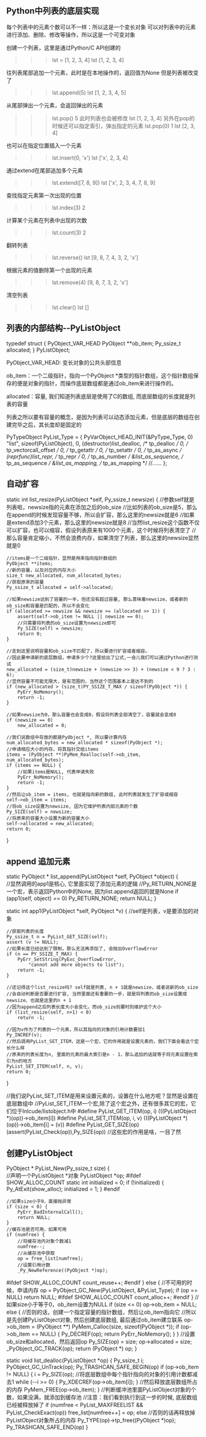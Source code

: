 ## Python中列表的底层实现
每个列表中的元素个数可以不一样：所以这是一个变长对象
可以对列表中的元素进行添加、删除、修改等操作，所以这是一个可变对象

创建一个列表，这里是通过Python/C API创建的
>>> lst = [1, 2, 3, 4]
>>> lst
[1, 2, 3, 4]

往列表尾部追加一个元素，此时是在本地操作的，返回值为None
但是列表被改变了
>>> lst.append(5)
>>> lst
[1, 2, 3, 4, 5]

从尾部弹出一个元素，会返回弹出的元素
>>> lst.pop()
5
此时列表也会被修改
>>> lst
[1, 2, 3, 4]
另外在pop的时候还可以指定索引，弹出指定的元素
>>> lst.pop(0)
1
>>> lst
[2, 3, 4]

也可以在指定位置插入一个元素
>>> lst.insert(0, 'x')
>>> lst
['x', 2, 3, 4]

通过extend在尾部追加多个元素
>>> lst.extend([7, 8, 9])
>>> lst
['x', 2, 3, 4, 7, 8, 9]

查找指定元素第一次出现的位置
>>> lst.index(3)
2

计算某个元素在列表中出现的次数
>>> lst.count(3)
2

翻转列表
>>> lst.reverse()
>>> lst
[9, 8, 7, 4, 3, 2, 'x']

根据元素的值删除第一个出现的元素
>>> lst.remove(4)
[9, 8, 7, 3, 2, 'x']

清空列表
>>> lst.clear()
>>> lst
[]
>>>

## 列表的内部结构--PyListObject

typedef struct {
    PyObject_VAR_HEAD
    PyObject **ob_item;
    Py_ssize_t allocated;
} PyListObject;

PyObject_VAR_HEAD: 变长对象的公共头部信息

ob_item：一个二级指针，指向一个PyObject *类型的指针数组，这个指针数组保存的便是对象的指针，而操作底层数组都是通过ob_item来进行操作的。

allocated：容量, 我们知道列表底层是使用了C的数组, 而底层数组的长度就是列表的容量

列表之所以要有容量的概念，是因为列表可以动态添加元素，但是底层的数组在创建完毕之后，其长度却是固定的

PyTypeObject PyList_Type = {
    PyVarObject_HEAD_INIT(&PyType_Type, 0)
    "list",
    sizeof(PyListObject),
    0,
    (destructor)list_dealloc,                   /* tp_dealloc */
    0,                                          /* tp_vectorcall_offset */
    0,                                          /* tp_getattr */
    0,                                          /* tp_setattr */
    0,                                          /* tp_as_async */
    (reprfunc)list_repr,                        /* tp_repr */
    0,                                          /* tp_as_number */
    &list_as_sequence,                          /* tp_as_sequence */
    &list_as_mapping,                           /* tp_as_mapping */
    //......
};

## 自动扩容

static int
list_resize(PyListObject *self, Py_ssize_t newsize)
{   //参数self就是列表啦，newsize指的元素在添加之后的ob_size
    //比如列表的ob_size是5，那么在append的时候发现容量不够，所以会扩容，那么这里的newsize就是6
    //如果是extend添加3个元素，那么这里的newsize就是8
    //当然list_resize这个函数不仅可以扩容，也可以缩容，假设列表原来有1000个元素，这个时候将列表清空了
    //那么容量肯定缩小，不然会浪费内存，如果清空了列表，那么这里的newsize显然就是0
    
    //items是一个二级指针，显然是用来指向指针数组的
    PyObject **items;
    //新的容量，以及对应的内存大小
    size_t new_allocated, num_allocated_bytes;
    //获取原来的容量
    Py_ssize_t allocated = self->allocated;
	
    //如果newsize达到了容量的一半，但还没有超过容量, 那么意味着newsize、或者新的ob_size和容量是匹配的，所以不会变化
    if (allocated >= newsize && newsize >= (allocated >> 1)) {
        assert(self->ob_item != NULL || newsize == 0);
        //只需要将列表的ob_size设置为newsize即可
        Py_SIZE(self) = newsize;
        return 0;
    }

    //走到这里说明容量和ob_size不匹配了，所以要进行扩容或者缩容。
    //因此要申请新的底层数组，申请多少个?这里给出了公式,一会儿我们可以通过Python进行测试
    new_allocated = (size_t)newsize + (newsize >> 3) + (newsize < 9 ? 3 : 6);
    //显然容量不可能无限大，是有范围的，当然这个范围基本上是达不到的
    if (new_allocated > (size_t)PY_SSIZE_T_MAX / sizeof(PyObject *)) {
        PyErr_NoMemory();
        return -1;
    }
	
    //如果newsize为0，那么容量也会变成0，假设将列表全部清空了，容量就会变成0
    if (newsize == 0)
        new_allocated = 0;
    
    //我们说数组中存放的都是PyObject *, 所以要计算内存
    num_allocated_bytes = new_allocated * sizeof(PyObject *);
    //申请相应大小的内存，将其指针交给items
    items = (PyObject **)PyMem_Realloc(self->ob_item, num_allocated_bytes);
    if (items == NULL) {
        //如果items是NULL, 代表申请失败
        PyErr_NoMemory();
        return -1;
    }
    //然后让ob_item = items, 也就是指向新的数组, 此时列表就发生了扩容或缩容
    self->ob_item = items;
    //将ob_size设置为newsize, 因为它维护列表内部元素的个数
    Py_SIZE(self) = newsize;
    //将原来的容量大小设置为新的容量大小
    self->allocated = new_allocated;
    return 0;
}

## append 追加元素
static PyObject *
list_append(PyListObject *self, PyObject *object)
{	
    //显然调用的app1是核心, 它里面实现了添加元素的逻辑
    //Py_RETURN_NONE是一个宏，表示返回Python中的None, 因为list.append返回的就是None
    if (app1(self, object) == 0)
        Py_RETURN_NONE;
    return NULL;
}

static int
app1(PyListObject *self, PyObject *v)
{	//self是列表，v是要添加的对象
    
    //获取列表的长度
    Py_ssize_t n = PyList_GET_SIZE(self);
    assert (v != NULL);
    //如果长度已经达到了限制，那么无法再添加了, 会抛出OverflowError
    if (n == PY_SSIZE_T_MAX) {
        PyErr_SetString(PyExc_OverflowError,
            "cannot add more objects to list");
        return -1;
    }
	
    //还记得这个list_resize吗? self就是列表, n + 1就是newsize，或者说新的ob_size
    //会自动判断是否要进行扩容, 当然里面还有重要的一步，就是将列表的ob_size设置成newsize、也就是这里的n + 1
    //因为append之后列表长度大小会变化，而ob_size则要时刻维护这个大小
    if (list_resize(self, n+1) < 0)
        return -1;
	
    //因为v作为了列表的一个元素，所以其指向的对象的引用计数要加1
    Py_INCREF(v);
    //然后调用PyList_SET_ITEM，这是一个宏，它的作用就是设置元素的，我们下面会看这个宏长什么样
    //原来的列表长度为n, 里面的元素的最大索引是n - 1，那么追加的话就等于将元素设置在索引为n的地方
    PyList_SET_ITEM(self, n, v);
    return 0;
}

//我们说PyList_SET_ITEM是用来设置元素的，设置在什么地方呢？显然是设置在底层数组中
//PyList_SET_ITEM一个宏,除了这个宏之外，还有很多其它的宏，它们位于Inlcude/listobject.h中
#define PyList_GET_ITEM(op, i) (((PyListObject *)(op))->ob_item[i])
#define PyList_SET_ITEM(op, i, v) (((PyListObject *)(op))->ob_item[i] = (v))
#define PyList_GET_SIZE(op)    (assert(PyList_Check(op)),Py_SIZE(op))
//这些宏的作用是啥，一目了然

## 创建PyListObject

PyObject *
PyList_New(Py_ssize_t size)
{	
    //声明一个PyListObject *对象
    PyListObject *op;
#ifdef SHOW_ALLOC_COUNT
    static int initialized = 0;
    if (!initialized) {
        Py_AtExit(show_alloc);
        initialized = 1;
    }
#endif
	
    //如果size小于0，直接抛异常
    if (size < 0) {
        PyErr_BadInternalCall();
        return NULL;
    }
    //缓存池是否可用，如果可用
    if (numfree) {
        //将缓存池内对象个数减1
        numfree--;
        //从缓存池中获取
        op = free_list[numfree];
        //设置引用计数
        _Py_NewReference((PyObject *)op);
#ifdef SHOW_ALLOC_COUNT
        count_reuse++;
#endif
    } else {
        //不可用的时候，申请内存
        op = PyObject_GC_New(PyListObject, &PyList_Type);
        if (op == NULL)
            return NULL;
#ifdef SHOW_ALLOC_COUNT
        count_alloc++;
#endif
    }
    //如果size小于等于0，ob_item设置为NULL
    if (size <= 0)
        op->ob_item = NULL;
    else {
        //否则的话，创建一个指定容量的指针数组，然后让ob_item指向它
        //所以是先创建PyListObject对象, 然后创建底层数组, 最后通过ob_item建立联系
        op->ob_item = (PyObject **) PyMem_Calloc(size, sizeof(PyObject *));
        if (op->ob_item == NULL) {
            Py_DECREF(op);
            return PyErr_NoMemory();
        }
    }
    //设置ob_size和allocated，然后返回op
    Py_SIZE(op) = size;
    op->allocated = size;
    _PyObject_GC_TRACK(op);
    return (PyObject *) op;
}

static void
list_dealloc(PyListObject *op)
{
    Py_ssize_t i;
    PyObject_GC_UnTrack(op);
    Py_TRASHCAN_SAFE_BEGIN(op)
    if (op->ob_item != NULL) {
        i = Py_SIZE(op);
        //将底层数组中每个指针指向的对象的引用计数都减去1
        while (--i >= 0) {
            Py_XDECREF(op->ob_item[i]);
        }
      	//然后释放底层数组所占的内存
        PyMem_FREE(op->ob_item);
    }
    //判断缓冲池里面PyListObject对象的个数，如果没满，就添加到缓存池
    //注意：我们看到执行到这一步的时候, 底层数组已经被释放掉了
    if (numfree < PyList_MAXFREELIST && PyList_CheckExact(op))
        free_list[numfree++] = op;
    else
        //否则的话再释放掉PyListObject对象所占的内存
        Py_TYPE(op)->tp_free((PyObject *)op);
    Py_TRASHCAN_SAFE_END(op)
}

